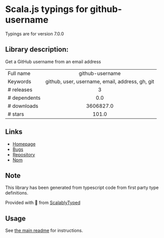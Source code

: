 
# Scala.js typings for github-username

Typings are for version 7.0.0

## Library description:
Get a GitHub username from an email address

|                    |                 |
| ------------------ | :-------------: |
| Full name          | github-username |
| Keywords           | github, user, username, email, address, gh, git |
| # releases         | 3 |
| # dependents       | 0.0 |
| # downloads        | 3606827.0 |
| # stars            | 101.0 |

## Links
- [Homepage](https://github.com/sindresorhus/github-username#readme)
- [Bugs](https://github.com/sindresorhus/github-username/issues)
- [Repository](https://github.com/sindresorhus/github-username)
- [Npm](https://www.npmjs.com/package/github-username)
    


## Note
This library has been generated from typescript code from first party type definitions.

Provided with :purple_heart: from [ScalablyTyped](https://github.com/oyvindberg/ScalablyTyped)

## Usage
See [the main readme](../../readme.md) for instructions.


